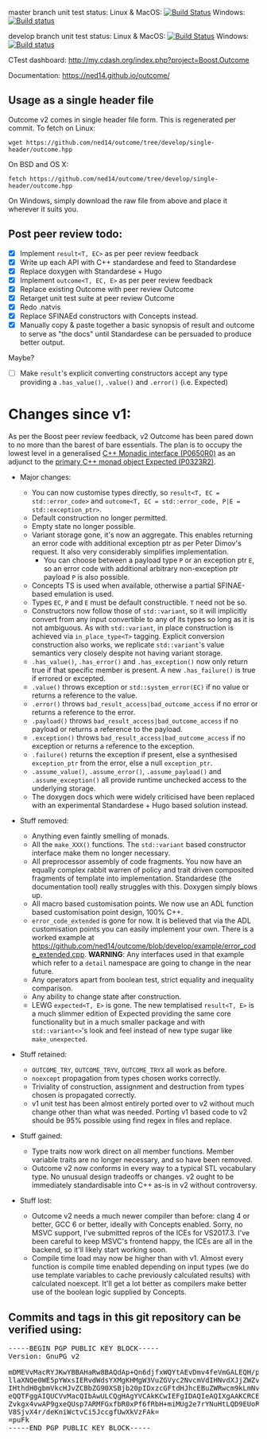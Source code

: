 master branch unit test status: Linux & MacOS: [![Build Status](https://travis-ci.org/ned14/outcome.svg?branch=master)](https://travis-ci.org/ned14/outcome) Windows: [![Build status](https://ci.appveyor.com/api/projects/status/q8s29koot2v3nity/branch/master?svg=true)](https://ci.appveyor.com/project/ned14/outcome/branch/master)

develop branch unit test status: Linux & MacOS: [![Build Status](https://travis-ci.org/ned14/outcome.svg?branch=develop)](https://travis-ci.org/ned14/outcome) Windows: [![Build status](https://ci.appveyor.com/api/projects/status/q8s29koot2v3nity/branch/develop?svg=true)](https://ci.appveyor.com/project/ned14/outcome/branch/develop)

CTest dashboard: http://my.cdash.org/index.php?project=Boost.Outcome

Documentation: https://ned14.github.io/outcome/

## Usage as a single header file

Outcome v2 comes in single header file form. This is regenerated per commit. To fetch
on Linux:

```
wget https://github.com/ned14/outcome/tree/develop/single-header/outcome.hpp
```

On BSD and OS X:

```
fetch https://github.com/ned14/outcome/tree/develop/single-header/outcome.hpp
```

On Windows, simply download the raw file from above and place it wherever it suits you.

## Post peer review todo:

 - [x] Implement `result<T, EC>` as per peer review feedback
 - [x] Write up each API with C++ standardese and feed to Standardese
 - [x] Replace doxygen with Standardese + Hugo
 - [x] Implement `outcome<T, EC, E>` as per peer review feedback
 - [x] Replace existing Outcome with peer review Outcome
 - [x] Retarget unit test suite at peer review Outcome
 - [x] Redo .natvis
 - [x] Replace SFINAEd constructors with Concepts instead.
 - [x] Manually copy & paste together a basic synopsis of result and outcome
 to serve as "the docs" until Standardese can be persuaded to produce better
 output.
 
Maybe?
 - [ ] Make `result`'s explicit converting constructors accept any type providing a
 `.has_value()`, `.value()` and `.error()` (i.e. Expected)

# Changes since v1:

As per the Boost peer review feedback, v2 Outcome has been pared down to
no more than the barest of bare essentials. The plan is to occupy the lowest
level in a generalised [C++ Monadic interface (P0650R0)](http://www.open-std.org/jtc1/sc22/wg21/docs/papers/2017/p0650r0.pdf)
as an adjunct to the [primary C++ monad object Expected (P0323R2)](http://www.open-std.org/jtc1/sc22/wg21/docs/papers/2017/p0323r2.pdf).

- Major changes:
   - You can now customise types directly, so `result<T, EC =
   std::error_code>` and `outcome<T, EC = std::error_code, P|E =
   std::exception_ptr>`.
   - Default construction no longer permitted.
   - Empty state no longer possible.
   - Variant storage gone, it's now an aggregate. This enables returning
   an error code with additional exception ptr as per Peter Dimov's
   request. It also very considerably simplifies implementation.
     - You can choose between a payload type `P` or an exception ptr
     `E`, so  an error code with additional arbitrary non-exception ptr
     payload `P` is also possible.
   - Concepts TS is used when available, otherwise a partial
   SFINAE-based emulation is used.
   - Types `EC`, `P` and `E` must be default constructible. `T` need not
   be so.
   - Constructors now follow those of `std::variant`, so it will
   implicitly convert from any input convertible to any of its types so
   long as it is not ambiguous. As with `std::variant`, in place
   construction is achieved via `in_place_type<T>` tagging. Explicit
   conversion construction also works, we replicate `std::variant`'s
   value semantics very closely despite not having variant storage.
   - `.has_value()`, `.has_error()` and `.has_exception()` now only
   return true if that specific member is present. A new
   `.has_failure()` is true if errored or excepted.
   - `.value()` throws exception or `std::system_error(EC)` if no value
   or returns a reference to the value.
   - `.error()` throws `bad_result_access|bad_outcome_access` if no
   error or returns a reference to the error.
   - `.payload()` throws `bad_result_access|bad_outcome_access` if no
   payload or returns a reference to the payload.
   - `.exception()` throws `bad_result_access|bad_outcome_access` if no
   exception or returns a reference to the exception.
   - `.failure()` returns the exception if present, else a synthesised
   `exception_ptr` from the error, else a null `exception_ptr`.
   - `.assume_value()`, `.assume_error()`, `.assume_payload()` and
   `.assume_exception()` all provide runtime unchecked access to the
   underlying storage.
   - The doxygen docs which were widely criticised have been replaced
   with an experimental Standardese + Hugo based solution instead.

 - Stuff removed:
   - Anything even faintly smelling of monads.
   - All the `make_XXX()` functions. The `std::variant` based constructor
   interface make them no longer necessary.
   - All preprocessor assembly of code fragments. You now have an
   equally complex rabbit warren of policy and trait driven composited
   fragments of template into implementation. Standardese (the
   documentation tool) really struggles with this. Doxygen simply blows
   up.
   - All macro based customisation points. We now use an ADL function
   based customisation point design, 100% C++.
   - `error_code_extended` is gone for now. It is believed that via the
   ADL customisation points you can easily implement your own. There is
   a worked example at
   https://github.com/ned14/outcome/blob/develop/example/error_code_extended.cpp.
   **WARNING**: Any interfaces used in that example which refer to a
   `detail` namespace are going to change in the near future.
   - Any operators apart from boolean test, strict equality and
   inequality comparison.
   - Any ability to change state after construction.
   - LEWG `expected<T, E>` is gone. The new templatised `result<T, E>`
   is a much slimmer edition of Expected providing the same core
   functionality but in a much smaller package and with
   `std::variant<>`'s look and feel instead of new type sugar like
   `make_unexpected`.

 - Stuff retained:
   - `OUTCOME_TRY`, `OUTCOME_TRYV`, `OUTCOME_TRYX` all work as before.
   - `noexcept` propagation from types chosen works correctly.
   - Triviality of construction, assignment and destruction from types
   chosen is propagated correctly.
   - v1 unit test has been almost entirely ported over to v2 without
   much change other than what was needed. Porting v1 based code to v2
   should be 95% possible using find regex in files and replace.

 - Stuff gained:
   - Type traits now work direct on all member functions. Member
   variable traits are no longer necessary, and so have been removed.
   - Outcome v2 now conforms in every way to a typical STL vocabulary
   type. No unusual design tradeoffs or changes. v2 ought to be
   immediately standardisable into C++ as-is in v2 without controversy.

 - Stuff lost:
   - Outcome v2 needs a much newer compiler than before: clang 4 or
   better, GCC 6 or better, ideally with Concepts enabled. Sorry, no
   MSVC support, I've submitted repros of the ICEs for VS2017.3. I've
   been careful to keep MSVC's frontend happy, the ICEs are all in the
   backend, so it'll likely start working soon.
   - Compile time load may now be higher than with v1. Almost every
   function is compile time enabled depending on input types (we do use
   template variables to cache previously calculated results) with
   calculated noexcept. It'll get a lot better as compilers make better
   use of the boolean logic supplied by Concepts.

## Commits and tags in this git repository can be verified using:
<pre>
-----BEGIN PGP PUBLIC KEY BLOCK-----
Version: GnuPG v2

mDMEVvMacRYJKwYBBAHaRw8BAQdAp+Qn6djfxWQYtAEvDmv4feVmGALEQH/pYpBC
llaXNQe0WE5pYWxsIERvdWdsYXMgKHMgW3VuZGVyc2NvcmVdIHNvdXJjZWZvcmdl
IHthdH0gbmVkcHJvZCBbZG90XSBjb20pIDxzcGFtdHJhcEBuZWRwcm9kLmNvbT6I
eQQTFggAIQUCVvMacQIbAwULCQgHAgYVCAkKCwIEFgIDAQIeAQIXgAAKCRCELDV4
Zvkgx4vwAP9gxeQUsp7ARMFGxfbR0xPf6fRbH+miMUg2e7rYNuHtLQD9EUoR32We
V8SjvX4r/deKniWctvCi5JccgfUwXkVzFAk=
=puFk
-----END PGP PUBLIC KEY BLOCK-----
</pre>

</center>
